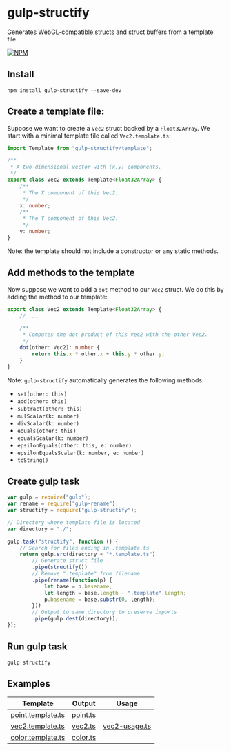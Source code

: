 # gulp-structify
Generates WebGL-compatible structs and struct buffers from a template file.

[![NPM](https://nodei.co/npm/gulp-structify.png?downloads=true&downloadRank=true&stars=true)](https://nodei.co/npm/gulp-structify/)

## Install
`npm install gulp-structify --save-dev`

## Create a template file: 
Suppose we want to create a `Vec2` struct backed by a `Float32Array`. We start with a minimal template file called `Vec2.template.ts`:

```TypeScript
import Template from "gulp-structify/template";

/**
 * A two-dimensional vector with (x,y) components.
 */
export class Vec2 extends Template<Float32Array> {
    /**
     * The X component of this Vec2.
     */
    x: number;
    /**
     * The Y component of this Vec2.
     */
    y: number;
}
```

Note: the template should not include a constructor or any static methods. 

## Add methods to the template
Now suppose we want to add a `dot` method to our `Vec2` struct. We do this by adding the method to our template: 

```TypeScript
export class Vec2 extends Template<Float32Array> {
    // ... 

    /**
     * Computes the dot product of this Vec2 with the other Vec2.
     */
    dot(other: Vec2): number {
        return this.x * other.x + this.y * other.y;
    }
}

```

Note: `gulp-structify` automatically generates the following methods:
- `set(other: this)`
- `add(other: this)`
- `subtract(other: this)`
- `mulScalar(k: number)`
- `divScalar(k: number)`
- `equals(other: this)`
- `equalsScalar(k: number)`
- `epsilonEquals(other: this, e: number)`
- `epsilonEqualsScalar(k: number, e: number)`
- `toString()`

## Create gulp task
```javascript
var gulp = require("gulp");
var rename = require("gulp-rename");
var structify = require("gulp-structify");

// Directory where template file is located
var directory = "./"; 

gulp.task("structify", function () {
    // Search for files ending in .template.ts
    return gulp.src(directory + "*.template.ts")
        // Generate struct file
        .pipe(structify())
        // Remove ".template" from filename
        .pipe(rename(function(p) {
            let base = p.basename;
            let length = base.length - ".template".length;
            p.basename = base.substr(0, length);
        })) 
        // Output to same directory to preserve imports
        .pipe(gulp.dest(directory));
});
```
## Run gulp task
`gulp structify`

## Examples
Template | Output | Usage
-------- | ------ | -----
[point.template.ts][1] | [point.ts][2] |
[vec2.template.ts][4] | [vec2.ts][5] | [vec2-usage.ts][6]
[color.template.ts][7] | [color.ts][8] | 

[1]: https://github.com/wjheesen/gulp-structify/blob/master/examples/point.template.ts "Point Template"
[2]: https://github.com/wjheesen/gulp-structify/blob/master/examples/point.ts "Point Output"
[4]: https://github.com/wjheesen/gulp-structify/blob/master/examples/vec2.template.ts "Vec2 Template"
[5]: https://github.com/wjheesen/gulp-structify/blob/master/examples/vec2.ts "Vec2 Output"
[6]: https://github.com/wjheesen/gulp-structify/blob/master/examples/vec2-usage.ts "Vec2 Usage"
[7]: https://github.com/wjheesen/gulp-structify/blob/master/examples/color.template.ts "Color Template"
[8]: https://github.com/wjheesen/gulp-structify/blob/master/examples/color.ts "Color Output"

